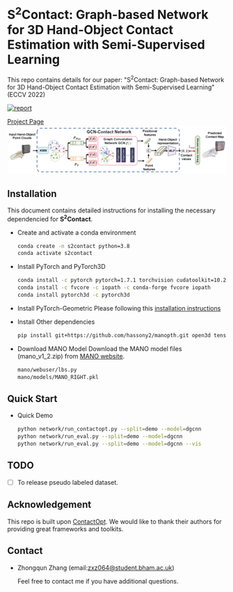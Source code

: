 # S<sup>2</sup>Contact: Graph-based Network for 3D Hand-Object Contact Estimation with Semi-Supervised Learning

This repo contains details for our paper: "S<sup>2</sup>Contact: Graph-based Network for 3D Hand-Object Contact Estimation with Semi-Supervised Learning" (ECCV 2022) 

[![report](https://img.shields.io/badge/arxiv-report-red)]()

[Project Page](https://eldentse.github.io/s2contact/)
![Teaser](docs/GCN-Contact.png)


## Installation
This document contains detailed instructions for installing the necessary dependencied for **S<sup>2</sup>Contact**.

- Create and activate a conda environment 
    ```bash
    conda create -n s2contact python=3.8
    conda activate s2contact
    ```  
- Install PyTorch and PyTorch3D
    ```bash
    conda install -c pytorch pytorch=1.7.1 torchvision cudatoolkit=10.2
    conda install -c fvcore -c iopath -c conda-forge fvcore iopath
    conda install pytorch3d -c pytorch3d
    ```  
- Install PyTorch-Geometric
    Please following this [installation instructions](https://pytorch-geometric.readthedocs.io/en/latest/notes/installation.html)

- Install Other dependencies
    ```bash
    pip install git+https://github.com/hassony2/manopth.git open3d tensorboardX pyquaternion trimesh transforms3d chumpy opencv-python
    ```  
- Download MANO Model
    Download the MANO model files (mano_v1_2.zip) from [MANO website](http://mano.is.tue.mpg.de/).
    ```bash
    mano/webuser/lbs.py
    mano/models/MANO_RIGHT.pkl
    ``` 

## Quick Start

- Quick Demo
    ```bash
    python network/run_contactopt.py --split=demo --model=dgcnn
    python network/run_eval.py --split=demo --model=dgcnn
    python network/run_eval.py --split=demo --model=dgcnn --vis
    ```

## TODO
- [ ] To release pseudo labeled dataset.

## Acknowledgement
This repo is built upon [ContactOpt](https://github.com/facebookresearch/ContactOpt). We would like to thank their authors for providing great frameworks and toolkits.

## Contact
* Zhongqun Zhang (email:zxz064@student.bham.ac.uk)

    Feel free to contact me if you have additional questions. 

